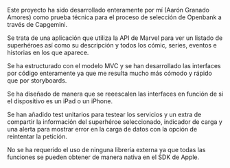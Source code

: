 Este proyecto ha sido desarrollado enteramente por mí (Aarón Granado 
Amores) como prueba técnica para el proceso de selección de Openbank a 
través de Capgemini.

Se trata de una aplicación que utiliza la API de Marvel para ver un 
listado de superhéroes así como su descripción y todos los cómic, series, 
eventos e historias en los que aparece.

Se ha estructurado con el modelo MVC y se han desarrollado las interfaces 
por código enteramente ya que me resulta mucho más cómodo y rápido que por 
storyboards.

Se ha diseñado de manera que se reeescalen las interfaces en función de si 
el dispositivo es un iPad o un iPhone.

Se han añadido test unitarios para testear los servicios y un extra de 
compartir la información del superhéroe seleccionado, indicador de carga 
y una alerta para mostrar error en la carga de datos con la opción de 
reintentar la petición.

No se ha requerido el uso de ninguna librería externa ya que todas las 
funciones se pueden obtener de manera nativa en el SDK de Apple.
